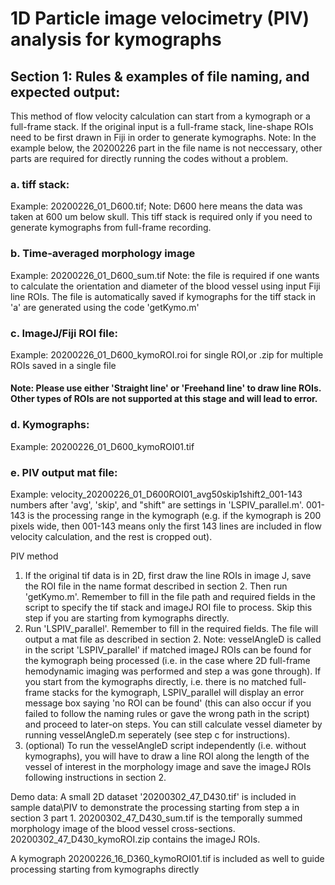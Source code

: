 # 1D Particle image velocimetry (PIV) analysis for kymographs
## Section 1: Rules & examples of file naming, and expected output: 
This method of flow velocity calculation can start from a kymograph or a full-frame stack. If the original input is a full-frame stack, line-shape ROIs need to be first drawn in Fiji in order to generate kymographs.
Note: In the example below, the 20200226 part in the file name is not neccessary, other parts are required for directly running the codes without a problem. 
### a. tiff stack:
Example: 20200226_01_D600.tif; Note: D600 here means the data was taken at 600 um below skull. 
This tiff stack is required only if you need to generate kymographs from full-frame recording. 
### b. Time-averaged morphology image
Example: 20200226_01_D600_sum.tif
Note: the file is required if one wants to calculate the orientation and diameter of the blood vessel using input Fiji line ROIs. The file is automatically saved if kymographs for the tiff stack in 'a' are generated using the code 'getKymo.m'
### c. ImageJ/Fiji ROI file: 
Example: 20200226_01_D600_kymoROI.roi for single ROI,or .zip for multiple ROIs saved in a single file
   #### Note: Please use either 'Straight line' or 'Freehand line' to draw line ROIs. Other types of ROIs are not supported at this stage and will lead to error. 
### d. Kymographs: 
Example: 20200226_01_D600_kymoROI01.tif 
### e. PIV output mat file: 
Example: velocity_20200226_01_D600ROI01_avg50skip1shift2_001-143 
numbers after 'avg', 'skip', and "shift" are settings in 'LSPIV_parallel.m'. 001-143 is the processing range in the kymograph (e.g. if the kymograph is 200 pixels wide, then 001-143 means only the first 143 lines are included in flow velocity calculation, and the rest is cropped out). 


PIV method
1. If the original tif data is in 2D, first draw the line ROIs in image J, save the ROI file in the name
   format described in section 2. 
   Then run 'getKymo.m'. Remember to fill in the file path and required fields in the script to specify 
   the tif stack and imageJ ROI file to process. 
   Skip this step if you are starting from kymographs directly. 
2. Run 'LSPIV_parallel'. Remember to fill in the required fields. 
   The file will output a mat file as described in section 2. 
   Note: vesselAngleD is called in the script 'LSPIV_parallel' if matched imageJ ROIs can be found for the
         kymograph being processed (i.e. in the case where 2D full-frame hemodynamic imaging was performed
         and step a was gone through). If you start from the kymographs directly, i.e. there is no matched
         full-frame stacks for the kymograph, LSPIV_parallel will display an error message box saying 'no 
         ROI can be found' (this can also occur if you failed to follow the naming rules or gave the wrong 
         path in the script) and proceed to later-on steps. You can still calculate vessel diameter by 
         running vesselAngleD.m seperately (see step c for instructions).
3. (optional) To run the vesselAngleD script independently (i.e. without kymographs), you will have to 
   draw a line ROI along the length of the vessel of interest in the morphology image and save the imageJ 
   ROIs following instructions in section 2. 
 
Demo data: 
A small 2D dataset '20200302_47_D430.tif' is included in sample data\PIV to demonstrate the processing 
starting from step a in section 3 part 1. 20200302_47_D430_sum.tif is the temporally summed morphology
image of the blood vessel cross-sections. 20200302_47_D430_kymoROI.zip contains the imageJ ROIs. 

A kymograph 20200226_16_D360_kymoROI01.tif is included as well to guide processing starting from 
kymographs directly 
